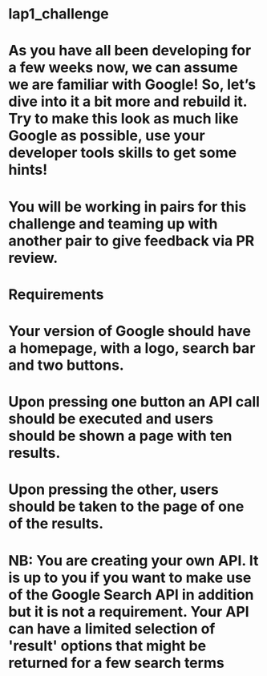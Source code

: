 # lap1_challenge

# As you have all been developing for a few weeks now, we can assume we are familiar with Google! So, let’s dive into it a bit more and rebuild it. Try to make this look as much like Google as possible, use your developer tools skills to get some hints! 
# You will be working in pairs for this challenge and teaming up with another pair to give feedback via PR review.

# Requirements

# Your version of Google should have a homepage, with a logo, search bar and two buttons.
# Upon pressing one button an API call should be executed and users should be shown a page with ten results.
# Upon pressing the other, users should be taken to the page of one of the results.
# NB: You are creating your own API. It is up to you if you want to make use of the Google Search API in addition but it is not a requirement. Your API can have a limited selection of 'result' options that might be returned for a few search terms